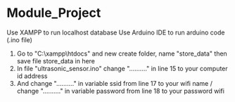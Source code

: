 # Module_Project

Use XAMPP to run localhost database
Use Arduino IDE to run arduino code (.ino file)

1. Go to  "C:\xampp\htdocs" and new create folder, name "store_data" then save file store_data in here
2. In file "ultrasonic_sensor.ino" change ".........." in line 15 to your computer id address
3. And change ".........." in variable ssid from line 17 to your wifi name / change ".........." in variable password from line 18 to your password wifi
